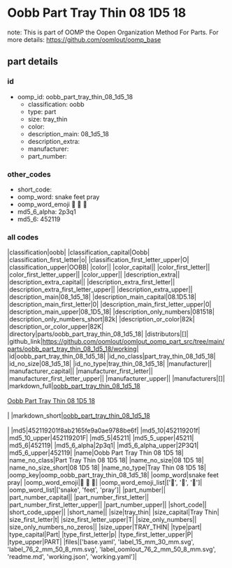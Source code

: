 # Oobb Part Tray Thin 08 1D5 18  

note: This is part of OOMP the Oopen Organization Method For Parts. For more details: https://github.com/oomlout/oomp_base

##  part details





### id
* oomp_id: oobb_part_tray_thin_08_1d5_18
  * classification: oobb
  * type: part
  * size: tray_thin
  * color: 
  * description_main: 08_1d5_18
  * description_extra: 
  * manufacturer: 
  * part_number: 

### other_codes
* short_code: 
* oomp_word: snake feet pray
* oomp_word_emoji :snake: :feet: :pray:
* md5_6_alpha: 2p3q1
* md5_6: 452119

### all codes 
|classification|oobb|
|classification_capital|Oobb|
|classification_first_letter|o|
|classification_first_letter_upper|O|
|classification_upper|OOBB|
|color||
|color_capital||
|color_first_letter||
|color_first_letter_upper||
|color_upper||
|description_extra||
|description_extra_capital||
|description_extra_first_letter||
|description_extra_first_letter_upper||
|description_extra_upper||
|description_main|08_1d5_18|
|description_main_capital|08.1D5.18|
|description_main_first_letter|0|
|description_main_first_letter_upper|0|
|description_main_upper|08_1D5_18|
|description_only_numbers|081518|
|description_only_numbers_short|82k|
|description_or_color|82k|
|description_or_color_upper|82K|
|directory|parts/oobb_part_tray_thin_08_1d5_18|
|distributors|[]|
|github_link|https://github.com/oomlout/oomlout_oomp_part_src/tree/main/parts/oobb_part_tray_thin_08_1d5_18/working|
|id|oobb_part_tray_thin_08_1d5_18|
|id_no_class|part_tray_thin_08_1d5_18|
|id_no_size|08_1d5_18|
|id_no_type|tray_thin_08_1d5_18|
|manufacturer||
|manufacturer_capital||
|manufacturer_first_letter||
|manufacturer_first_letter_upper||
|manufacturer_upper||
|manufacturers|[]|
|markdown_full|[oobb_part_tray_thin_08_1d5_18](https://github.com/oomlout/oomlout_oomp_part_src/tree/main/parts/oobb_part_tray_thin_08_1d5_18/working)<br>[](https://github.com/oomlout/oomlout_oomp_part_src/tree/main/parts/oobb_part_tray_thin_08_1d5_18/working)<br>[Oobb Part Tray Thin 08 1D5 18](https://github.com/oomlout/oomlout_oomp_part_src/tree/main/parts/oobb_part_tray_thin_08_1d5_18/working)<br><br>|
|markdown_short|[oobb_part_tray_thin_08_1d5_18](https://github.com/oomlout/oomlout_oomp_part_src/tree/main/parts/oobb_part_tray_thin_08_1d5_18/working)<br><br>|
|md5|452119201f8ab2165fe9a0ae9788be6f|
|md5_10|452119201f|
|md5_10_upper|452119201F|
|md5_5|45211|
|md5_5_upper|45211|
|md5_6|452119|
|md5_6_alpha|2p3q1|
|md5_6_alpha_upper|2P3Q1|
|md5_6_upper|452119|
|name|Oobb Part Tray Thin 08 1D5 18|
|name_no_class|Part Tray Thin 08 1D5 18|
|name_no_size|08 1D5 18|
|name_no_size_short|08 1D5 18|
|name_no_type|Tray Thin 08 1D5 18|
|oomp_key|oomp_oobb_part_tray_thin_08_1d5_18|
|oomp_word|snake feet pray|
|oomp_word_emoji|:snake: :feet: :pray:|
|oomp_word_emoji_list|[':snake:', ':feet:', ':pray:']|
|oomp_word_list|['snake', 'feet', 'pray']|
|part_number||
|part_number_capital||
|part_number_first_letter||
|part_number_first_letter_upper||
|part_number_upper||
|short_code||
|short_code_upper||
|short_name||
|size|tray_thin|
|size_capital|Tray Thin|
|size_first_letter|t|
|size_first_letter_upper|T|
|size_only_numbers||
|size_only_numbers_no_zeros||
|size_upper|TRAY_THIN|
|type|part|
|type_capital|Part|
|type_first_letter|p|
|type_first_letter_upper|P|
|type_upper|PART|
|files|['base.yaml', 'label_15_mm_30_mm.svg', 'label_76_2_mm_50_8_mm.svg', 'label_oomlout_76_2_mm_50_8_mm.svg', 'readme.md', 'working.json', 'working.yaml']|
